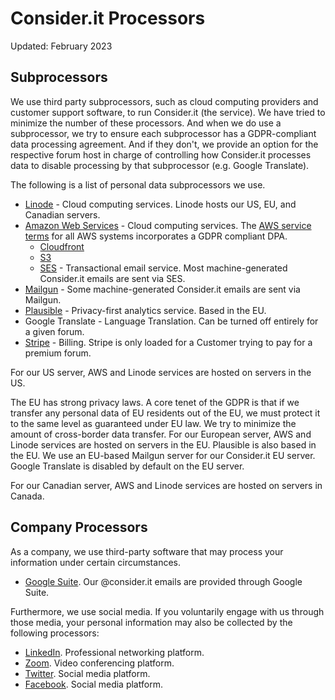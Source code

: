 Consider.it Processors
=======================
Updated: February 2023

Subprocessors 
-------------

We use third party subprocessors, such as cloud computing providers and customer support software, to run Consider.it (the service). We have tried to minimize the number of these processors. And when we do use a subprocessor, we try to ensure each subprocessor has a GDPR-compliant data processing agreement. And if they don't, we provide an option for the respective forum host in charge of controlling how Consider.it processes data to disable processing by that subprocessor (e.g. Google Translate).

The following is a list of personal data subprocessors we use.

*   [Linode](https://www.linode.com/legal/) - Cloud computing services. Linode hosts our US, EU, and Canadian servers.
*   [Amazon Web Services](https://aws.amazon.com/compliance/gdpr-center/) - Cloud computing services. The [AWS service terms](https://aws.amazon.com/service-terms/) for all AWS systems incorporates a GDPR compliant DPA.
    * [Cloudfront](https://docs.aws.amazon.com/AmazonCloudFront/latest/DeveloperGuide/data-protection-summary.html)
    * [S3](https://d1.awsstatic.com/legal/aws-dpa/aws-dpa.pdf)
    * [SES](https://docs.aws.amazon.com/ses/latest/dg/data-protection.html) - Transactional email service. Most machine-generated Consider.it emails are sent via SES.
*   [Mailgun](https://www.mailgun.com/gdpr/) - Some machine-generated Consider.it emails are sent via Mailgun.
*   [Plausible](https://plausible.io/data-policy) - Privacy-first analytics service. Based in the EU.
*   Google Translate - Language Translation. Can be turned off entirely for a given forum.
*   [Stripe](https://stripe.com/legal/dpa) - Billing. Stripe is only loaded for a Customer trying to pay for a premium forum.




For our US server, AWS and Linode services are hosted on servers in the US. 

The EU has strong privacy laws. A core tenet of the GDPR is that if we transfer any personal data of EU residents out of the EU, we must protect it to the same level as guaranteed under EU law. We try to minimize the amount of cross-border data transfer. For our European server, AWS and Linode services are hosted on servers in the EU. Plausible is also based in the EU. We use an EU-based Mailgun server for our Consider.it EU server. Google Translate is disabled by default on the EU server. 

For our Canadian server, AWS and Linode services are hosted on servers in Canada. 


Company Processors
------------------

As a company, we use third-party software that may process your information under certain circumstances.

*   [Google Suite](https://cloud.google.com/security/gdpr). Our @consider.it emails are provided through Google Suite.

Furthermore, we use social media. If you voluntarily engage with us through those media, your personal information may also be collected by the following processors:

*   [LinkedIn](https://privacy.linkedin.com/gdpr). Professional networking platform.
*   [Zoom](https://zoom.us/gdpr). Video conferencing platform.
*   [Twitter](https://gdpr.twitter.com/). Social media platform.
*   [Facebook](https://www.facebook.com/business/gdpr). Social media platform.
